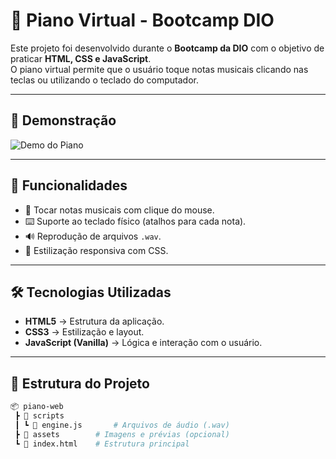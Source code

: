 # 🎹 Piano Virtual - Bootcamp DIO

Este projeto foi desenvolvido durante o **Bootcamp da DIO** com o objetivo de praticar **HTML, CSS e JavaScript**.  
O piano virtual permite que o usuário toque notas musicais clicando nas teclas ou utilizando o teclado do computador.  

---

## 📸 Demonstração

![Demo do Piano](./assets/piano-preview.png) <!-- troque pelo caminho da sua imagem/gif -->

---

## 🚀 Funcionalidades

- 🎵 Tocar notas musicais com clique do mouse.  
- ⌨️ Suporte ao teclado físico (atalhos para cada nota).  
- 🔊 Reprodução de arquivos `.wav`.  
- 🎨 Estilização responsiva com CSS.  

---

## 🛠️ Tecnologias Utilizadas

- **HTML5** → Estrutura da aplicação.  
- **CSS3** → Estilização e layout.  
- **JavaScript (Vanilla)** → Lógica e interação com o usuário.  

---

## 📂 Estrutura do Projeto

```bash
📦 piano-web
 ┣ 📂 scripts
 ┃ ┗ 📜 engine.js       # Arquivos de áudio (.wav)
 ┣ 📂 assets        # Imagens e prévias (opcional)
 ┗ 📜 index.html    # Estrutura principal

